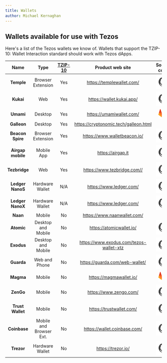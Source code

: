 ```yaml
---
title: Wallets
author: Michael Kernaghan
---
```


## Wallets available for use with Tezos

Here's a list of the Tezos wallets we know of. Wallets that support the TZIP-10: Wallet Interaction standard should work with Tezos dApps.

|       Name        |          Type           | [TZIP-10](https://gitlab.com/tezos/tzip/-/blob/master/proposals/tzip-10/tzip-10.md) |            Product web site             |                                         Source code                                          |
| :---------------: | :---------------------: | :---------------------------------------------------------------------------------: | :-------------------------------------: | :------------------------------------------------------------------------------------------: |
|    **Temple**     |    Browser Extension    |                                         Yes                                         |        https://templewallet.com/        | [![Github](images/github.png)](https://github.com/madfish-solutions/templewallet-extension/) |
|     **Kukai**     |           Web           |                                         Yes                                         |        https://wallet.kukai.app/        |            [![Github](images/github.png)](https://github.com/kukai-wallet/kukai/)            |
|     **Umami**     |         Desktop         |                                         Yes                                         |        https://umamiwallet.com/         |     [![Gitlab](images/gitlab.png)](https://gitlab.com/nomadic-labs/umami-wallet/umami/)      |
|    **Galleon**    |         Desktop         |                                         Yes                                         |  https://cryptonomic.tech/galleon.html  |                                                                                              |
| **Beacon Spire**  |    Browser Extension    |                                         Yes                                         |      https://www.walletbeacon.io/       |             [![Github](images/github.png)](https://github.com/airgap-it/spire/)              |
| **Airgap mobile** |       Mobile App        |                                         Yes                                         |            https://airgap.it            |         [![Github](images/github.png)](https://github.com/airgap-it/airgap-wallet/)          |
|   **Tezbridge**   |           Web           |                                         Yes                                         |       https://www.tezbridge.com//       |                [![Github](images/github.png)](https://github.com/tezbridge/)                 |
| **Ledger NanoS**  |     Hardware Wallet     |                                         N/A                                         |         https://www.ledger.com/         |                 [![Github](images/github.png)](https://github.com/LedgerHQ/)                 |
| **Ledger NanoX**  |     Hardware Wallet     |                                         N/A                                         |         https://www.ledger.com/         |                 [![Github](images/github.png)](https://github.com/LedgerHQ/)                 |
|     **Naan**      |         Mobile          |                                         No                                          |       https://www.naanwallet.com/       |                                                                                              |
|    **Atomic**     |   Desktop and Mobile    |                                         No                                          |        https://atomicwallet.io/         |               [![Github](images/github.png)](https://github.com/Atomicwallet/)               |
|    **Exodus**     |   Desktop and Mobile    |                                         No                                          | https://www.exodus.com/tezos-wallet-xtz |         [![Github](images/github.png)](https://github.com/exodusnet/Exodus-wallet/)          |
|    **Guarda**     |      Web and Phone      |                                         No                                          |     https://guarda.com/web-wallet/      |                 [![Github](images/github.png)](https://github.com/guardaco/)                 |
|     **Magma**     |         Mobile          |                                         No                                          |         https://magmawallet.io/         |       [![Gitlab](images/gitlab.png)](https://gitlab.com/camlcase-dev/magmawallet-ios/)       |
|     **ZenGo**     |         Mobile          |                                         No                                          |         https://www.zengo.com/          |                 [![Github](images/github.png)](https://github.com/ZenGo-X/)                  |
| **Trust Wallet**  |         Mobile          |                                         No                                          |        https://trustwallet.com/         |         [![Github](images/github.png)](https://github.com/trustwallet/wallet-core/)          |
|   **Coinbase**    | Mobile and Browser Ext. |                                         No                                          |      https://wallet.coinbase.com/       |              [![Github](images/github.png)](https://github.com/CoinbaseWallet)               |
|    **Trezor**     |     Hardware Wallet     |                                         No                                          |           https://trezor.io/            |                  [![Github](images/github.png)](https://github.com/trezor/)                  |

